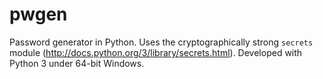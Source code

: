 # pwgen
Password generator in Python.
Uses the cryptographically strong ``secrets`` module (http://docs.python.org/3/library/secrets.html).
Developed with Python 3 under 64-bit Windows.
